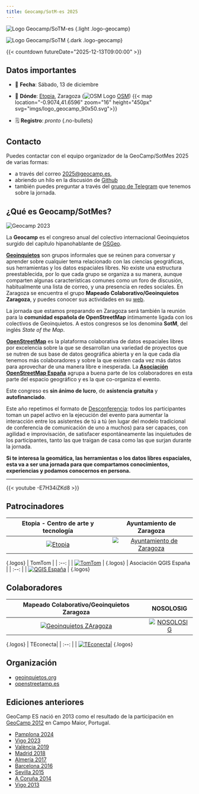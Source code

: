 ```yaml
---
title: Geocamp/SotM-es 2025 
---
```


<!-- Logos en tema claro y oscuro -->
![Logo Geocamp/SoTM-es](imgs/logo_geocamp_sotm_2025_web.svg)
{.light .logo-geocamp}

![Logo Geocamp/SoTM](imgs/logo_geocamp_sotm_2025_web_dark.svg)
{.dark .logo-geocamp}

{{< countdown futureDate="2025-12-13T09:00:00" >}}


## Datos importantes

* 📆 **Fecha**: Sábado, 13 de diciembre
* 📌 **Dónde**: [Etopia](https://www.zaragoza.es/sede/portal/etopia/), Zaragoza 
  (![OSM Logo](imgs/osm_logo_icon.svg) [OSM](https://www.openstreetmap.org/way/252382404))
{{< map location="-0.9074,41.6596" zoom="16" height="450px" svg="imgs/logo_geocamp_90x50.svg">}}

* 🗒 **Registro**: _pronto_
{.no-bullets}
## Contacto

Puedes contactar con el equipo organizador de la GeoCamp/SotMes 2025 de varias formas:

* a través del correo [2025@geocamp.es](mailto:2025@geocamp.es?Subject=Contacto%20GeoCamp-SotMes%202025),
* abriendo un hilo en la discusión de [Github](https://github.com/geocamp-es/2025/discussions)
* también puedes preguntar a través del [grupo de Telegram](https://t.me/+s-M8b2nxP2hmNjFk) que tenemos sobre la jornada.

## ¿Qué es Geocamp/SotMes?

![Geocamp 2023](imgs/geocamp2023.jpg)

La **Geocamp** es el congreso anual del colectivo internacional Geoinquietos surgido del capítulo hipanohablante de [OSGeo](https://osgeo.org).

[**Geoinquietos**](https://geoinquietos.org) son grupos informales que se reúnen para conversar y aprender sobre cualquier tema relacionado con las ciencias geográficas, sus herramientas y los datos espaciales libres. No existe una estructura preestablecida, por lo que cada grupo se organiza a su manera, aunque comparten algunas características comunes como un foro de discusión, habitualmente una lista de correo, y una presencia en redes sociales. En Zaragoza se encuentra el grupo **Mapeado Colaborativo/Geoinquietos Zaragoza**, y puedes conocer sus actividades en su [web](https://mapcolabora.org).

La jornada que estamos preparando en Zaragoza será también la reunión para la **comunidad española de OpenStreetMap** íntimamente ligada con los colectivos de Geoinquietos. A estos congresos se los denomina **SotM**, del inglés *State of the Map*.

[**OpenStreetMap**](https://wiki.openstreetmap.org/wiki/ES:P%C3%A1gina_principal) es la plataforma colaborativa de datos espaciales libres por excelencia sobre la que se desarrollan una variedad de proyectos que se nutren de sus base de datos geográfica abierta y en la que cada día tenemos más colaboradores y sobre la que existen cada vez más datos para aprovechar de una manera libre e inesperada. La [**Asociación OpenStreetMap España**](https://openstreetmap.es) agrupa a buena parte de los colaboradores en esta parte del espacio geográfico y es la que co-organiza el evento.

Este congreso es **sin ánimo de lucro**, de **asistencia gratuita** y **autofinanciado**.

Este año repetimos el formato de [Desconferencia](https://es.wikipedia.org/wiki/Desconferencia): todos los participantes toman un papel activo en la ejecución del evento para aumentar la interacción entre los asistentes de tú a tú (en lugar del modelo tradicional de conferencia de comunicación de uno a muchos) para ser capaces, con agilidad e improvisación, de satisfacer espontáneamente las inquietudes de los participantes, tanto las que traigan de casa como las que surjan durante la jornada.

**Si te interesa la geomática, las herramientas o los datos libres espaciales, esta va a ser una jornada para que compartamos conocimientos, experiencias y podamos conocernos en persona.**

<!--
Puedes consultar más información en esta [introducción a Geoinquietos](https://geoinquietosmadrid.github.io/geoinquietos-y-osgeoes/#/).
-->
- - -

{{< youtube -E7H34iZKd8 >}}

## Patrocinadores

| Etopia - Centro de arte y tecnología | Ayuntamiento de Zaragoza |
| :--: | :--: |
|  [![Etopia](./imgs/etopia.svg)](https://www.zaragoza.es/sede/portal/etopia/) | [![Ayuntamiento de Zaragoza](./imgs/ayto_zaragoza.svg)](https://www.zaragoza.es/sede/) |
{.logos}
| TomTom |
| :--: |
| [![TomTom](./imgs/tomtom.svg)](https://www.tomtom.com/) |
{.logos}
| Asociación QGIS España |
| :--: |
| [![QGIS España](./imgs/qgis_esp.svg)](https://www.qgis.es/) |
{.logos}

## Colaboradores

| Mapeado Colaborativo/Geoinquietos Zaragoza| NOSOLOSIG|
| :--: | :--: |
| [![Geoinquietos ZAragoza](./imgs/mapcolabora.svg)](https://mapcolabora.org)|[![NOSOLOSIG](imgs/nosoloSIG.png)](https://nosolosig.com/)|
{.logos}
| TEconecta|
| :--: |
| [![TEconecta](./imgs/teconecta-soastel-h-a.svg)](https://www.teconecta.es)|
{.logos}

## Organización

* [geoinquietos.org](https://geoinquietos.org)
* [openstreetamp.es](https://openstreetmap.es)

## Ediciones anteriores
GeoCamp ES nació en 2013 como el resultado de la participación en [GeoCamp 2012](https://www.flickr.com/photos/geocamp/) en Campo Maior, Portugal. 

* [Pamplona 2024](http://2024.geocamp.es/)
* [Vigo 2023](http://2023.geocamp.es/)
* [València 2019](http://2019.geocamp.es/)
* [Madrid 2018](http://2018.geocamp.es/)
* [Almería 2017](http://2017.geocamp.es/)
* [Barcelona 2016](http://2016.geocamp.es/)
* [Sevilla 2015](http://2015.geocamp.es/)
* [A Coruña 2014](http://2014.geocamp.es/)
* [Vigo 2013](http://2013.geocamp.es/)
